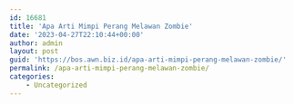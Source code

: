 ```yaml
---
id: 16681
title: 'Apa Arti Mimpi Perang Melawan Zombie'
date: '2023-04-27T22:10:44+00:00'
author: admin
layout: post
guid: 'https://bos.awn.biz.id/apa-arti-mimpi-perang-melawan-zombie/'
permalink: /apa-arti-mimpi-perang-melawan-zombie/
categories:
    - Uncategorized
---
```



